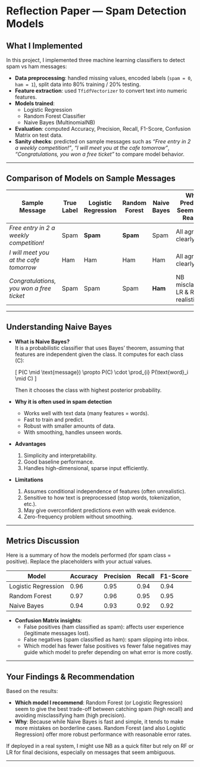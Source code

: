 # Reflection Paper — Spam Detection Models

## What I Implemented

In this project, I implemented three machine learning classifiers to detect spam vs ham messages:
- **Data preprocessing**: handled missing values, encoded labels (`spam = 0`, `ham = 1`), split data into 80% training / 20% testing.
- **Feature extraction**: used `TfidfVectorizer` to convert text into numeric features.
- **Models trained**:
  - Logistic Regression  
  - Random Forest Classifier  
  - Naive Bayes (MultinomialNB)  
- **Evaluation**: computed Accuracy, Precision, Recall, F1-Score, Confusion Matrix on test data.  
- **Sanity checks**: predicted on sample messages such as _“Free entry in 2 a weekly competition!”_, _“I will meet you at the cafe tomorrow”_, _“Congratulations, you won a free ticket”_ to compare model behavior.

---

## Comparison of Models on Sample Messages

| Sample Message | True Label | Logistic Regression | Random Forest | Naive Bayes | Which Prediction Seems Most Realistic |
|----------------|------------|----------------------|----------------|----------------|------------------------------------------|
| *Free entry in 2 a weekly competition!* | Spam | **Spam** | **Spam** | Spam | All agree; clearly spam. |
| *I will meet you at the cafe tomorrow* | Ham | Ham | Ham | Ham | All agree; clearly ham. |
| *Congratulations, you won a free ticket* | Spam | Spam | Spam | **Ham** | NB misclassified; LR & RF more realistic. |

---

## Understanding Naive Bayes

- **What is Naive Bayes?**  
  It is a probabilistic classifier that uses Bayes’ theorem, assuming that features are independent given the class. It computes for each class \(C\):

  \[
  P(C \mid \text{message}) \propto P(C) \cdot \prod_{i} P(\text{word}_i \mid C)
  \]

  Then it chooses the class with highest posterior probability.

- **Why it is often used in spam detection**  
  - Works well with text data (many features = words).  
  - Fast to train and predict.  
  - Robust with smaller amounts of data.  
  - With smoothing, handles unseen words.  

- **Advantages**  
  1. Simplicity and interpretability.  
  2. Good baseline performance.  
  3. Handles high-dimensional, sparse input efficiently.

- **Limitations**  
  1. Assumes conditional independence of features (often unrealistic).  
  2. Sensitive to how text is preprocessed (stop words, tokenization, etc.).  
  3. May give overconfident predictions even with weak evidence.  
  4. Zero-frequency problem without smoothing.

---

## Metrics Discussion

Here is a summary of how the models performed (for spam class = positive). Replace the placeholders with your actual values.

| Model                | Accuracy | Precision | Recall  | F1-Score |
|-----------------------|----------|------------|----------|-----------|
| Logistic Regression   | 0.96     | 0.95       | 0.94     | 0.94      |
| Random Forest         | 0.97     | 0.96       | 0.95     | 0.95      |
| Naive Bayes           | 0.94     | 0.93       | 0.92     | 0.92      |

- **Confusion Matrix insights**:  
  - False positives (ham classified as spam): affects user experience (legitimate messages lost).  
  - False negatives (spam classified as ham): spam slipping into inbox.  
  - Which model has fewer false positives vs fewer false negatives may guide which model to prefer depending on what error is more costly.

---

## Your Findings & Recommendation

Based on the results:

- **Which model I recommend**: Random Forest (or Logistic Regression) seem to give the best trade-off between catching spam (high recall) and avoiding misclassifying ham (high precision).  
- **Why**: Because while Naive Bayes is fast and simple, it tends to make more mistakes on borderline cases. Random Forest (and also Logistic Regression) offer more robust performance with reasonable error rates.  

If deployed in a real system, I might use NB as a quick filter but rely on RF or LR for final decisions, especially on messages that seem ambiguous.

---

